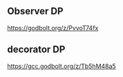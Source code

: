 ## Observer DP

https://godbolt.org/z/PvvoT74fx

## decorator DP

https://gcc.godbolt.org/z/Tb5hM48a5

